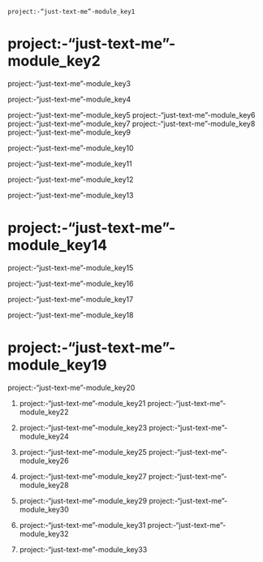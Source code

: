 ```ngMeta
project:-“just-text-me”-module_key1
```
# project:-“just-text-me”-module_key2
project:-“just-text-me”-module_key3

project:-“just-text-me”-module_key4


project:-“just-text-me”-module_key5 project:-“just-text-me”-module_key6
 project:-“just-text-me”-module_key7
 project:-“just-text-me”-module_key8
project:-“just-text-me”-module_key9

project:-“just-text-me”-module_key10

project:-“just-text-me”-module_key11

project:-“just-text-me”-module_key12


project:-“just-text-me”-module_key13

# project:-“just-text-me”-module_key14
project:-“just-text-me”-module_key15

project:-“just-text-me”-module_key16

project:-“just-text-me”-module_key17

project:-“just-text-me”-module_key18

# project:-“just-text-me”-module_key19
project:-“just-text-me”-module_key20

1. project:-“just-text-me”-module_key21
project:-“just-text-me”-module_key22

2. project:-“just-text-me”-module_key23
project:-“just-text-me”-module_key24

3. project:-“just-text-me”-module_key25
project:-“just-text-me”-module_key26

4. project:-“just-text-me”-module_key27
project:-“just-text-me”-module_key28

5. project:-“just-text-me”-module_key29
project:-“just-text-me”-module_key30

6. project:-“just-text-me”-module_key31
project:-“just-text-me”-module_key32

7. project:-“just-text-me”-module_key33
